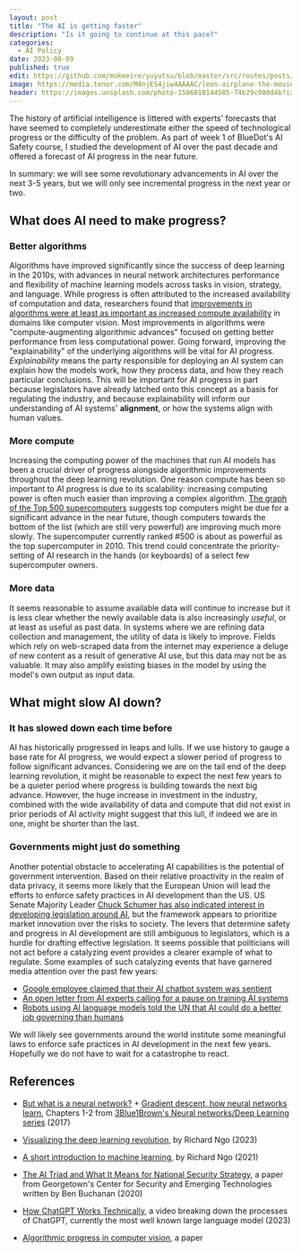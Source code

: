 ```yaml
---
layout: post
title: "The AI is getting faster"
description: "Is it going to continue at this pace?"
categories:
  - AI Policy
date: 2023-08-09
published: true
edit: https://github.com/mokeeire/yuyutsu/blob/master/src/routes/posts/ai-progress/%2Bpage.md
image: https://media.tenor.com/M4njES4jiw4AAAAC/leon-airplane-the-movie.gif
header: https://images.unsplash.com/photo-1506818144585-74b29c980d4b?ixlib=rb-4.0.3&ixid=M3wxMjA3fDB8MHxwaG90by1wYWdlfHx8fGVufDB8fHx8fA%3D%3D&auto=format&fit=crop&w=1740&q=80
---
```


The history of artificial intelligence is littered with experts' forecasts that have seemed to completely underestimate either the speed of technological progress or the difficulty of the problem.
As part of week 1 of BlueDot's AI Safety course, I studied the development of AI over the past decade and offered a forecast of AI progress in the near future.

In summary: we will see some revolutionary advancements in AI over the next 3-5 years, but we will only see incremental progress in the next year or two.

## What does AI need to make progress?

### Better algorithms

Algorithms have improved significantly since the success of deep learning in the 2010s, with advances in neural network architectures performance and flexibility of machine learning models across tasks in vision, strategy, and language.
While progress is often attributed to the increased availability of computation and data, researchers found that [improvements in algorithms were at least as important as increased compute availability](https://epochai.org/blog/revisiting-algorithmic-progress) in domains like computer vision. 
Most improvements in algorithms were "compute-augmenting algorithmic advances" focused on getting better performance from less computational power.
Going forward, improving the "explainability" of the underlying algorithms will be vital for AI progress. 
*Explainability* means the party responsible for deploying an AI system can explain how the models work, how they process data, and how they reach particular conclusions.
This will be important for AI progress in part because legislators have already latched onto this concept as a basis for regulating the industry, and because explainability will inform our understanding of AI systems' **alignment**, or how the systems align with human values.

### More compute

Increasing the computing power of the machines that run AI models has been a crucial driver of progress alongside algorithmic improvements throughout the deep learning revolution. 
One reason compute has been so important to AI progress is due to its scalability: increasing computing power is often much easier than improving a complex algorithm.
[The graph of the Top 500 supercomputers](https://www.top500.org/statistics/perfdevel/) suggests top computers might be due for a significant advance in the near future, though computers towards the bottom of the list (which are still very powerful) are improving much more slowly.
The supercomputer currently ranked #500 is about as powerful as the top supercomputer in 2010.
This trend could concentrate the priority-setting of AI research in the hands (or keyboards) of a select few supercomputer owners.

### More data

It seems reasonable to assume available data will continue to increase but it is less clear whether the newly available data is also increasingly _useful_, or at least as useful as past data.
In systems where we are refining data collection and management, the utility of data is likely to improve.
Fields which rely on web-scraped data from the internet may experience a deluge of new content as a result of generative AI use, but this data may not be as valuable.
It may also amplify existing biases in the model by using the model's own output as input data.

## What might slow AI down?

### It has slowed down each time before

AI has historically progressed in leaps and lulls.
If we use history to gauge a base rate for AI progress, we would expect a slower period of progress to follow significant advances.
Considering we are on the tail end of the deep learning revolution, it might be reasonable to expect the next few years to be a quieter period where progress is building towards the next big advance.
However, the huge increase in investment in the industry, combined with the wide availability of data and compute that did not exist in prior periods of AI activity might suggest that this lull, if indeed we are in one, might be shorter than the last.

### Governments might just do something

Another potential obstacle to accelerating AI capabilities is the potential of government intervention.
Based on their relative proactivity in the realm of data privacy, it seems more likely that the European Union will lead the efforts to enforce safety practices in AI development than the US.
US Senate Majority Leader [Chuck Schumer has also indicated interest in developing legislation around AI](https://www.csis.org/analysis/sen-chuck-schumer-launches-safe-innovation-ai-age-csis), but the framework appears to prioritize market innovation over the risks to society.
The levers that determine safety and progress in AI development are still ambiguous to legislators, which is a hurdle for drafting effective legislation.
It seems possible that politicians will not act before a catalyzing event provides a clearer example of what to regulate.
Some examples of such catalyzing events that have garnered media attention over the past few years:

- [Google employee claimed that their AI chatbot system was sentient](https://www.theguardian.com/technology/2022/jun/12/google-engineer-ai-bot-sentient-blake-lemoine)
- [An open letter from AI experts calling for a pause on training AI systems](https://futureoflife.org/open-letter/pause-giant-ai-experiments/)
- [Robots using AI language models told the UN that AI could do a better job governing than humans](https://www.rte.ie/news/2023/0707/1393383-ai-robots-rule-the-world/)

We will likely see governments around the world institute some meaningful laws to enforce safe practices in AI development in the next few years.
Hopefully we do not have to wait for a catastrophe to react.

## References

- [But what is a neural network?](https://www.youtube.com/watch?v=aircAruvnKk) + [Gradient descent, how neural networks learn](https://www.youtube.com/watch?v=IHZwWFHWa-w), Chapters 1-2 from [3Blue1Brown's Neural networks/Deep Learning series](https://www.youtube.com/playlist?list=PLZHQObOWTQDNU6R1_67000Dx_ZCJB-3pi) (2017)

- [Visualizing the deep learning revolution](https://medium.com/@richardcngo/visualizing-the-deep-learning-revolution-722098eb9c5), by Richard Ngo (2023)

- [A short introduction to machine learning](https://www.alignmentforum.org/posts/qE73pqxAZmeACsAdF/a-short-introduction-to-machine-learning), by Richard Ngo (2021)

- [The AI Triad and What It Means for National Security Strategy](https://cset.georgetown.edu/wp-content/uploads/CSET-AI-Triad-Report.pdf), a paper from Georgetown's Center for Security and Emerging Technologies written by Ben Buchanan (2020)

- [How ChatGPT Works Technically](https://www.youtube.com/watch?v=bSvTVREwSNw), a video breaking down the processes of ChatGPT, currently the most well known large language model (2023)

- [Algorithmic progress in computer vision](https://arxiv.org/abs/2212.05153), a paper